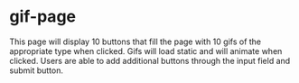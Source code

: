 # gif-page

This page will display 10 buttons that fill the page with 10 gifs of the appropriate type when clicked. Gifs will load static and will animate when clicked. Users are able to add additional buttons through the input field and submit button. 